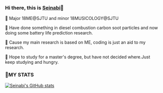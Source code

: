 ### Hi there, this is [Seinabi](https://github.com/SawamuraSeinabi/)👋
🏫 Major 18ME@SJTU and minor 18MUSICOLOGY@SJTU

📖 Have done something in diesel combustion carbon soot particles and now doing some battery life prediction research.

🚀 Cause my main research is based on ME, coding is just an aid to my research.

🤔 Hope to study for a master's degree, but have not decided where.Just keep studying and hungry.
### 👾MY STATS

[![Seinabi's GitHub stats](https://github-readme-stats.vercel.app/api?username=SawamuraSeinabi&show_icons=true&theme=tokyonight)](https://github.com/SawamuraSeinabi/github-readme-stats)

<!--
**SawamuraSeinabi/SawamuraSeinabi** is a ✨ _special_ ✨ repository because its `README.md` (this file) appears on your GitHub profile.

Here are some ideas to get you started:

- 🔭 I’m currently working on ...
- 🌱 I’m currently learning ...
- 👯 I’m looking to collaborate on ...
- 🤔 I’m looking for help with ...
- 💬 Ask me about ...
- 📫 How to reach me: ...
- 😄 Pronouns: ...
- ⚡ Fun fact: ...
-->
